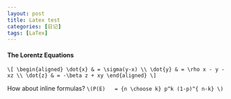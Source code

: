 ```yaml
---
layout: post
title: Latex test
categories: [日记]
tags: [LaTex]
---
```

#### The Lorentz Equations

`\[
\begin{aligned}
\dot{x} & = \sigma(y-x) \\
\dot{y} & = \rho x - y - xz \\
\dot{z} & = -\beta z + xy
\end{aligned}
\]`

How about inline formulas? `\(P(E)   = {n \choose k} p^k (1-p)^{ n-k} \)`